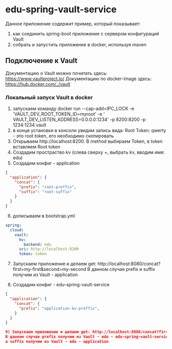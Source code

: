 # edu-spring-vault-service

Данное приложение содержит пример, который показывает:

1) как соединить spring-boot приложение с сервером конфигураций Vault
2) собрать и запустить приложение в docker, используя maven

## Подключение к Vault

Документацию о Vault можно почитать здесь: https://www.vaultproject.io/
Документацию по docker-image здесь: https://hub.docker.com/_/vault

### Локальный запуск Vault в docker

1) запускаем команду docker run --cap-add=IPC_LOCK -e 'VAULT_DEV_ROOT_TOKEN_ID=myroot' -e '
   VAULT_DEV_LISTEN_ADDRESS=0.0.0.0:1234' -p 8200:8200 -p 1234:1234 vault
2) в конце установки в консоли увидим запись вида: Root Token: qwerty - это root token, его необходимо скопировать
3) Открываем http://localhost:8200. В method выбираем Token, в token вставляем Root token
4) Создадим простраство kv (слева сверху +, выбрать kv, вводим имя: edu)
5) Создадим конфиг - application

```json
{
  "application": {
    "concat": {
      "prefix": "root-preffix",
      "suffix": "root-suffix"
    }
  }
}
```
6) дописываем в bootstrap.yml
```yaml
spring:
  cloud:
    vault:
      kv:
        backend: edu
      uri: http://localhost:8200
      token: token
```
7) Запускаем приложение и делаем get: http://localhost:8080/concat?first=my-first&second=my-second
В данном случае prefix и suffix получим из Vault - application
   
8) Создадим конфиг - edu-spring-vault-service

```json
{
  "application": {
    "concat": {
      "prefix": "application-kv-preffix",
    }
  }
}

9) Запускаем приложение и делаем get: http://localhost:8080/concat?first=my-first&second=my-second
В данном случае prefix получим из Vault - edu - edu-spring-vault-service, 
а suffix получим из Vault - edu - application



